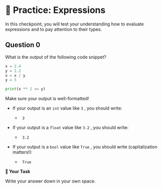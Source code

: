 # 🚧 Practice: Expressions

In this checkpoint, you will test your understanding how to evaluate expressions and to pay attention to their types.

## Question 0

What is the output of the following code snippet?

```python
x = 2.4
y = 1.2
x = x / y
y = 5

print(x ** 2 <= y)
```

Make sure your output is well-formatted!

- If your output is an `int` value like `3` , you should write:

  - ```text
     3

    ```

- If your output is a `float` value like `3.2` , you should write:

  - ```text
     3.2

    ```

- If your output is a `bool` value like `True` , you should write (capitalization matters!):

  - ```text
     True

    ```

**📝 Your Task**

Write your answer down in your own space.
